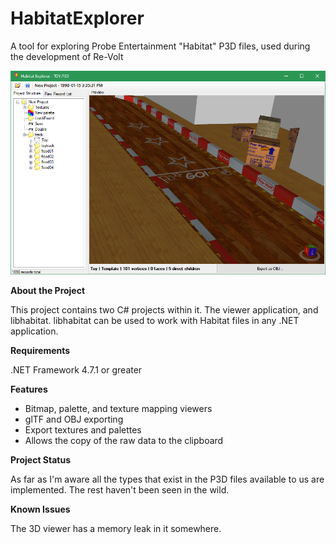 # HabitatExplorer
A tool for exploring Probe Entertainment "Habitat" P3D files, used during the development of Re-Volt

![The tool in action](preview.png)

**About the Project**

This project contains two C# projects within it. The viewer application, and libhabitat. libhabitat can be used  to work with Habitat files in any .NET application.

**Requirements**

.NET Framework 4.7.1 or greater

**Features**

- Bitmap, palette, and texture mapping viewers
- glTF and OBJ exporting
- Export textures and palettes
- Allows the copy of the raw data to the clipboard

**Project Status**

As far as I'm aware all the types that exist in the P3D files available to us are implemented. The rest haven't been seen in the wild.

**Known Issues**

The 3D viewer has a memory leak in it somewhere.
